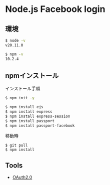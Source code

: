 # Node.js Facebook login

## 環境
```bash
$ node -v
v20.11.0

$ npm -v
10.2.4
```

## npmインストール

インストール手順
```bash
$ npm init -y
```

```bash
$ npm install ejs
$ npm install express
$ npm install express-session
$ npm install passport
$ npm install passport-facebook
```

移動時
```bash
$ git pull
$ npm install
```

## Tools
- [OAuth2.0 <debugger/>](https://oauthdebugger.com/)
